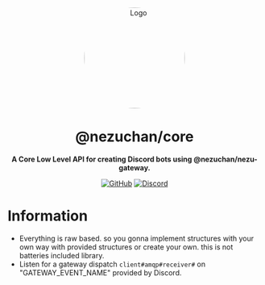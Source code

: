 <div align="center">

<img src="https://i.kagchi.my.id/nezuko.png" alt="Logo" width="200px" height="200px" style="border-radius:50%"/>

# @nezuchan/core

**A Core Low Level API for creating Discord bots using @nezuchan/nezu-gateway.**

[![GitHub](https://img.shields.io/github/license/nezuchan/cordis-brokers)](https://github.com/nezuchan/cordis-brokers/blob/main/LICENSE)
[![Discord](https://discordapp.com/api/guilds/785715968608567297/embed.png)](https://nezu.my.id)

</div>

# Information
- Everything is raw based. so you gonna implement structures with your own way with provided structures or create your own. this is not batteries included library.
- Listen for a gateway dispatch `client#amqp#receiver#` on "GATEWAY_EVENT_NAME" provided by Discord.